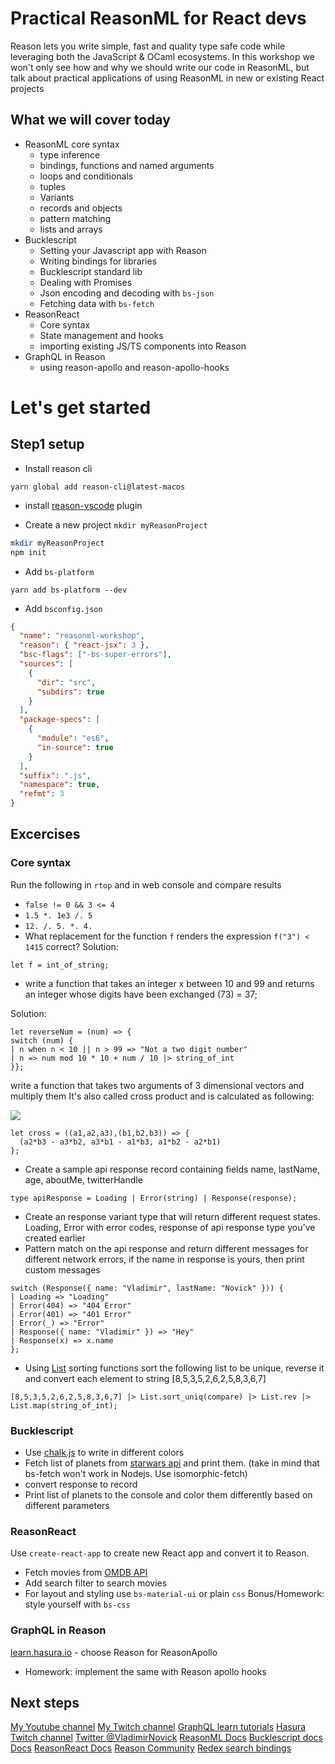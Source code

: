 # Practical ReasonML for React devs

Reason lets you write simple, fast and quality type safe code while leveraging both the JavaScript & OCaml ecosystems. In this workshop we won't only see how and why we should write our code in ReasonML, but talk about practical applications of using ReasonML in new or existing React projects

## What we will cover today

- ReasonML core syntax
  - type inference
  - bindings, functions and named arguments
  - loops and conditionals
  - tuples
  - Variants
  - records and objects
  - pattern matching
  - lists and arrays
- Bucklescript
  - Setting your Javascript app with Reason
  - Writing bindings for libraries
  - Bucklescript standard lib
  - Dealing with Promises
  - Json encoding and decoding with `bs-json`
  - Fetching data with `bs-fetch`
- ReasonReact
  - Core syntax
  - State management and hooks
  - importing existing JS/TS components into Reason
- GraphQL in Reason
  - using reason-apollo and reason-apollo-hooks

# Let's get started

## Step1 setup

- Install reason cli

`yarn global add reason-cli@latest-macos`

- install [reason-vscode](https://reasonml.github.io/docs/en/editor-plugins) plugin

- Create a new project `mkdir myReasonProject`

```bash
mkdir myReasonProject
npm init
```

- Add `bs-platform`

`yarn add bs-platform --dev`

- Add `bsconfig.json`

```json
{
  "name": "reasonml-workshop",
  "reason": { "react-jsx": 3 },
  "bsc-flags": ["-bs-super-errors"],
  "sources": [
    {
      "dir": "src",
      "subdirs": true
    }
  ],
  "package-specs": [
    {
      "module": "es6",
      "in-source": true
    }
  ],
  "suffix": ".js",
  "namespace": true,
  "refmt": 3
}
```

## Excercises

### Core syntax

Run the following in `rtop` and in web console and compare results

- `false != 0 && 3 <= 4`
- `1.5 *. 1e3 /. 5`
- `12. /. 5. *. 4.`
- What replacement for the function `f` renders the expression `f("3") < 1415` correct?
  Solution:

```
let f = int_of_string;
```

- write a function that takes an integer x between 10 and 99 and returns an integer whose digits have been exchanged (73) = 37;

Solution:

```
let reverseNum = (num) => {
switch (num) {
| n when n < 10 || n > 99 => "Not a two digit number"
| n => num mod 10 * 10 + num / 10 |> string_of_int
}};
```

write a function that takes two arguments of 3 dimensional vectors and multiply them It's also called cross product and is calculated as following:

![](https://camo.githubusercontent.com/21f93b353d1cb69bf6169e89b6612dc2641e0c7c/68747470733a2f2f77696b696d656469612e6f72672f6170692f726573745f76312f6d656469612f6d6174682f72656e6465722f7376672f31653434666432336637383864326635383966323633343432343537363535313165353232653562)

```
let cross = ((a1,a2,a3),(b1,b2,b3)) => {
  (a2*b3 - a3*b2, a3*b1 - a1*b3, a1*b2 - a2*b1)
};
```

- Create a sample api response record containing fields name, lastName, age, aboutMe, twitterHandle

```reasonml
type apiResponse = Loading | Error(string) | Response(response);
```

- Create an response variant type that will return different request states. Loading, Error with error codes, response of api response type you've created earlier
- Pattern match on the api response and return different messages for different network errors, if the name in response is yours, then print custom messages

```reasonml
switch (Response({ name: "Vladimir", lastName: "Novick" })) {
| Loading => "Loading"
| Error(404) => "404 Error"
| Error(401) => "401 Error"
| Error(_) => "Error"
| Response({ name: "Vladimir" }) => "Hey"
| Response(x) => x.name
};

```

- Using [List](https://reasonml.github.io/api/List.html) sorting functions sort the following list to be unique, reverse it and convert each element to string [8,5,3,5,2,6,2,5,8,3,6,7]

```reasonml
[8,5,3,5,2,6,2,5,8,3,6,7] |> List.sort_uniq(compare) |> List.rev |> List.map(string_of_int);
```

### Bucklescript

- Use [chalk.js](https://github.com/chalk/chalk) to write in different colors
- Fetch list of planets from [starwars api]() and print them. (take in mind that bs-fetch won't work in Nodejs. Use isomorphic-fetch)
- convert response to record
- Print list of planets to the console and color them differently based on different parameters

### ReasonReact

Use `create-react-app` to create new React app and convert it to Reason.

- Fetch movies from [OMDB API](http://www.omdbapi.com/)
- Add search filter to search movies
- For layout and styling use `bs-material-ui` or plain `css`
  Bonus/Homework: style yourself with `bs-css`

### GraphQL in Reason

[learn.hasura.io](https://learn.hasura.io) - choose Reason for ReasonApollo

- Homework: implement the same with Reason apollo hooks

## Next steps

[My Youtube channel](https://youtube.com/c/VladimirNovickDev)
[My Twitch channel](https://twitch.tv/vnovick)
[GraphQL learn tutorials](https://learn.hasura.io)
[Hasura Twitch channel](https://twitch.tv/HasuraHQ)
[Twitter @VladimirNovick](https://twitter.com/VladimirNovick)
[ReasonML Docs](https://reasonml.github.io/en/)
[Bucklescript docs Docs](https://bucklescript.github.io/en/)
[ReasonReact Docs](https://reasonml.github.io/reason-react/en/)
[Reason Community](https://reasonml.github.io/docs/en/community)
[Redex search bindings](https://redex.github.io/)
